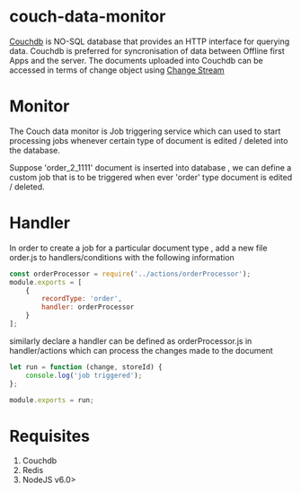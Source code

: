 # couch-data-monitor
[Couchdb](http://couchdb.apache.org/) is NO-SQL database that provides an HTTP interface for querying data. Couchdb is preferred for syncronisation of data between Offline first Apps and the server.
The documents uploaded into Couchdb can be accessed in terms of change object using [ Change Stream ](http://docs.couchdb.org/en/stable/api/database/changes.html)

# Monitor 
The Couch data monitor is Job triggering service which can used to start processing jobs whenever 
certain type of document is edited / deleted into the database.

Suppose 'order_2_1111' document is inserted into database , we can define a custom job that is to be triggered
when ever 'order' type document is edited / deleted. 

# Handler
In order to create a job for a particular document type , add a new file order.js to handlers/conditions with the following information 

```javascript
const orderProcessor = require('../actions/orderProcessor');
module.exports = [
    {
        recordType: 'order',
        handler: orderProcessor
    }
];
```

similarly declare a handler can be defined as orderProcessor.js in handler/actions which can process the changes made to the document 
```javascript
let run = function (change, storeId) {
    console.log('job triggered');
};

module.exports = run;
```
# Requisites
1. Couchdb 
2. Redis 
3. NodeJS v6.0> 
